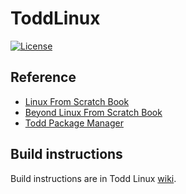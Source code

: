 # ToddLinux

[![License](https://img.shields.io/badge/license-MIT-yellow)](https://github.com/ToddLinux/ToddLinux/blob/main/LICENSE)


## Reference
- [Linux From Scratch Book](https://www.linuxfromscratch.org/lfs/downloads/10.1/LFS-BOOK-10.1.pdf)
- [Beyond Linux From Scratch Book](https://www.linuxfromscratch.org/blfs/downloads/10.1/BLFS-BOOK-10.1-nochunks.html)
- [Todd Package Manager](https://github.com/ToddLinux/Todd)

## Build instructions
Build instructions are in Todd Linux [wiki](https://github.com/ToddLinux/ToddLinux/wiki).
